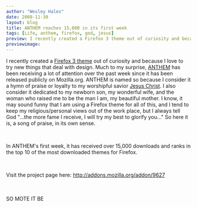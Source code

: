 ```yaml
---
author: "Wesley Hales"
date: 2008-11-30
layout: blog
title: ANTHEM reaches 15,000 in its first week
tags: [Life, anthem, firefox, god, jesus]
preview: I recently created a Firefox 3 theme out of curiosity and because...
previewimage:
---
```


<p>I recently created a <a href="https://addons.mozilla.org/en-US/firefox/addon/9627">Firefox 3 theme</a> out of curiosity and because I love to try new things that deal with design. Much to my surprise, <a href="https://addons.mozilla.org/en-US/firefox/addon/9627">ANTHEM</a> has been receiving a lot of attention over the past week since it has been released publicly on Mozilla.org. ANTHEM is named so because I consider it a hymn of praise or loyalty to my worshipful savior <a href="http://www.allaboutgod.com/how-to-be-saved.htm">Jesus Christ</a>. I also consider it dedicated to my newborn son, my wonderful wife, and the woman who raised me to be the man I am, my beautiful mother. I know, it may sound funny that I am using a Firefox theme for all of this, and I tend to keep my religious/personal views out of the work place, but I always tell God "...the more fame I receive, I will try my best to glorify you..." So here it is, a song of praise, in its own sense.</p> 
<br/> 
<p>In ANTHEM's first week, it has received over 15,000 downloads and ranks in the top 10 of the most downloaded themes for Firefox.</p> 
<br/> 
<p>Visit the project page here: <a href="http://addons.mozilla.org/addon/9627">http://addons.mozilla.org/addon/9627</a> </p> 
<br/> 
<br/> 
SO MOTE IT BE
